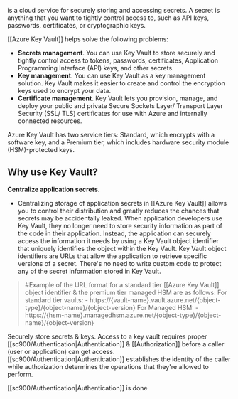 is a cloud service for securely storing and accessing secrets. A secret is anything that you want to tightly control access to, such as API keys, passwords, certificates, or cryptographic keys.

[[Azure Key Vault]] helps solve the following problems:
- **Secrets management**. You can use Key Vault to store securely and tightly control access to tokens, passwords, certificates, Application Programming Interface (API) keys, and other secrets.
- **Key management**. You can use Key Vault as a key management solution. Key Vault makes it easier to create and control the encryption keys used to encrypt your data.
- **Certificate management**. Key Vault lets you provision, manage, and deploy your public and private Secure Sockets Layer/ Transport Layer Security (SSL/ TLS) certificates for use with Azure and internally connected resources.

Azure Key Vault has two service tiers: Standard, which encrypts with a software key, and a Premium tier, which includes hardware security module (HSM)-protected keys.
## Why use Key Vault?
**Centralize application secrets**. 
- Centralizing storage of application secrets in [[Azure Key Vault]] allows you to control their distribution and greatly reduces the chances that secrets may be accidentally leaked. When application developers use Key Vault, they no longer need to store security information as part of the code in their application. Instead, the application can securely access the information it needs by using a Key Vault object identifier that uniquely identifies the object within the Key Vault. Key Vault object identifiers are URLs that allow the application to retrieve specific versions of a secret. There's no need to write custom code to protect any of the secret information stored in Key Vault.
>	#Example of the URL format for a standard tier [[Azure Key Vault]] object identifier & the premium tier managed HSM are as follows:
>		For standard tier vaults:
>		- https://{vault-name}.vault.azure.net/{object-type}/{object-name}/{object-version}
>		For Managed HSM:
>		- https://{hsm-name}.managedhsm.azure.net/{object-type}/{object-name}/{object-version}

Securely store secrets & keys. Access to a key vault requires proper [[sc900/Authentication|Authentication]] & [[Authorization]] before a caller (user or application) can get access. [[sc900/Authentication|Authentication]] establishes the identity of the caller while authorization determines the operations that they're allowed to perform.

[[sc900/Authentication|Authentication]] is done 